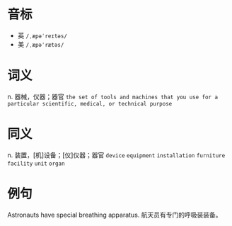 # 音标

- 英 `/ˌæpəˈreɪtəs/`
- 美 `/ˌæpəˈrætəs/`

# 词义

n. 器械，仪器；器官
`the set of tools and machines that you use for a particular scientific, medical, or technical purpose`

# 同义

n. 装置，[机]设备；[仪]仪器；器官
`device` `equipment` `installation` `furniture` `facility` `unit` `organ`

# 例句

Astronauts have special breathing apparatus.
航天员有专门的呼吸装装备。


